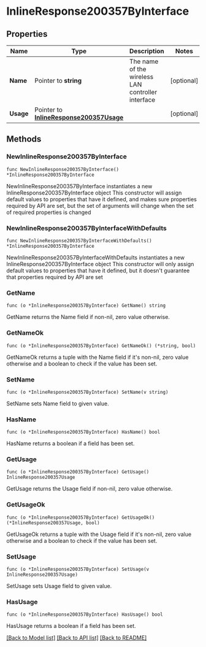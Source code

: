 # InlineResponse200357ByInterface

## Properties

Name | Type | Description | Notes
------------ | ------------- | ------------- | -------------
**Name** | Pointer to **string** | The name of the wireless LAN controller interface | [optional] 
**Usage** | Pointer to [**InlineResponse200357Usage**](InlineResponse200357Usage.md) |  | [optional] 

## Methods

### NewInlineResponse200357ByInterface

`func NewInlineResponse200357ByInterface() *InlineResponse200357ByInterface`

NewInlineResponse200357ByInterface instantiates a new InlineResponse200357ByInterface object
This constructor will assign default values to properties that have it defined,
and makes sure properties required by API are set, but the set of arguments
will change when the set of required properties is changed

### NewInlineResponse200357ByInterfaceWithDefaults

`func NewInlineResponse200357ByInterfaceWithDefaults() *InlineResponse200357ByInterface`

NewInlineResponse200357ByInterfaceWithDefaults instantiates a new InlineResponse200357ByInterface object
This constructor will only assign default values to properties that have it defined,
but it doesn't guarantee that properties required by API are set

### GetName

`func (o *InlineResponse200357ByInterface) GetName() string`

GetName returns the Name field if non-nil, zero value otherwise.

### GetNameOk

`func (o *InlineResponse200357ByInterface) GetNameOk() (*string, bool)`

GetNameOk returns a tuple with the Name field if it's non-nil, zero value otherwise
and a boolean to check if the value has been set.

### SetName

`func (o *InlineResponse200357ByInterface) SetName(v string)`

SetName sets Name field to given value.

### HasName

`func (o *InlineResponse200357ByInterface) HasName() bool`

HasName returns a boolean if a field has been set.

### GetUsage

`func (o *InlineResponse200357ByInterface) GetUsage() InlineResponse200357Usage`

GetUsage returns the Usage field if non-nil, zero value otherwise.

### GetUsageOk

`func (o *InlineResponse200357ByInterface) GetUsageOk() (*InlineResponse200357Usage, bool)`

GetUsageOk returns a tuple with the Usage field if it's non-nil, zero value otherwise
and a boolean to check if the value has been set.

### SetUsage

`func (o *InlineResponse200357ByInterface) SetUsage(v InlineResponse200357Usage)`

SetUsage sets Usage field to given value.

### HasUsage

`func (o *InlineResponse200357ByInterface) HasUsage() bool`

HasUsage returns a boolean if a field has been set.


[[Back to Model list]](../README.md#documentation-for-models) [[Back to API list]](../README.md#documentation-for-api-endpoints) [[Back to README]](../README.md)



